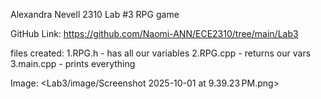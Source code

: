 Alexandra Nevell 
2310 Lab #3
RPG game 

GitHub Link:
https://github.com/Naomi-ANN/ECE2310/tree/main/Lab3

files created:
1.RPG.h - has all our variables 
2.RPG.cpp - returns our vars 
3.main.cpp - prints everything

Image:
<Lab3/image/Screenshot 2025-10-01 at 9.39.23 PM.png>



